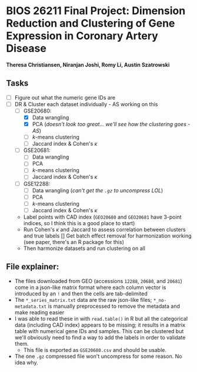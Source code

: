 # BIOS 26211 Final Project: Dimension Reduction and Clustering of Gene Expression in Coronary Artery Disease
**Theresa Christiansen, Niranjan Joshi, Romy Li, Austin Szatrowski**

## Tasks
- [ ] Figure out what the numeric gene IDs are
- [ ] DR & Cluster each dataset individually - AS working on this
    - [ ] GSE20680:
        - [x] Data wrangling
        - [x] PCA (_doesn't look too great... we'll see how the clustering goes -AS_)
        - [ ] $k$-means clustering
        - [ ] Jaccard index & Cohen's $\kappa$
    - [ ] GSE20681:
        - [ ] Data wrangling
        - [ ] PCA
        - [ ] $k$-means clustering
        - [ ] Jaccard index & Cohen's $\kappa$
    - [ ] GSE12288:
        - [ ] Data wrangling (_can't get the `.gz` to uncompress LOL_)
        - [ ] PCA
        - [ ] $k$-means clustering
        - [ ] Jaccard index & Cohen's $\kappa$
    * Label points with CAD index (`GEO20680` and `GEO20681` have 3-point indices, so I think this is a good place to start)
    * Run Cohen's $\kappa$ and Jaccard to assess correlation between clusters and true labels
[] Get batch effect removal for harmonization working (see paper, there's an R package for this)
    * Then harmonize datasets and run clustering on all

## File explainer:
* The files downloaded from GEO (accessions `12288`, `20680`, and `20681`) come in a json-like matrix format where each column vector is introduced by an `!` and then the cells are tab-delimited
* The `*_series_matrix.txt` data are the raw json-like files; `*_no-metadata.txt` is manually preprocessed to remove the metadata and make reading easier
* I was able to read these in with `read.table()` in R but all the categorical data (including CAD index) appears to be missing; it results in a matrix table with numerical gene IDs and samples. This can be clustered but we'll obviously need to find a way to add the labels in order to validate them.
    * This file is exported as `GSE20680.csv` and should be usable.
* The one `.gz` compressed file won't uncompress for some reason. No idea why.
